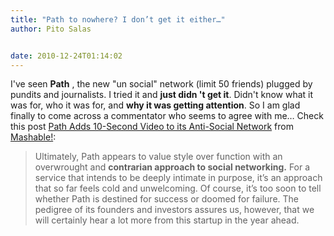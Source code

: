 ```yaml
---
title: "Path to nowhere? I don’t get it either…"
author: Pito Salas


date: 2010-12-24T01:14:02
---
```




I've seen **Path** , the new "un social" network (limit 50 friends) plugged by
pundits and journalists. I tried it and **just didn 't get it**. Didn't know
what it was for, who it was for, and **why it was getting attention**. So I am
glad finally to come across a commentator who seems to agree with me… Check
this post [Path Adds 10-Second Video to its Anti-Social
Network](<http://feedproxy.google.com/~r/Mashable/~3/RHgt9Z--SQc/>) from
[Mashable!](<http://feeds.feedburner.com/mashable>):

> Ultimately, Path appears to value style over function with an overwrought
> and **contrarian approach to social networking.** For a service that intends
> to be deeply intimate in purpose, it’s an approach that so far feels cold
> and unwelcoming. Of course, it’s too soon to tell whether Path is destined
> for success or doomed for failure. The pedigree of its founders and
> investors assures us, however, that we will certainly hear a lot more from
> this startup in the year ahead.


